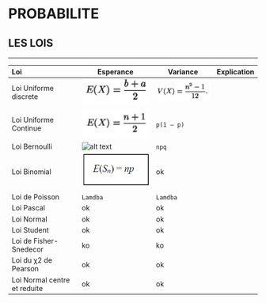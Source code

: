 [image1]: ./img/Esperance/Uniforme_continue.png " Uniforme_continue"
[image2]: ./img/Esperance/Uniforme_discrete.png " Uniforme_discrete"
[image3]: ./img/Esperance/Bernoulli.png" "Bernoulli"
[image4]: ./img/Esperance/Binomiale.png "Binoniale"
[image5]: ./img/Esperance/Poisson.png "Poisson"
[image6]: ./img/Esperance/Pascal.png "Pascal"
[image7]: ./img/Esperance/Normal.png "Normal"
[image8]: ./img/Esperance/Student.png "Student"
[image9]: ./img/Esperance/Fisher-Snedecor.png "Fisher-Snedecor"
[image10]: ./img/Esperance/Pearson "Pearson"
[image11]: ./img/Esperance/normal_centre_et_reduite.png "normal_centre_et_reduite"
[image12]: ./img/Variance/Uniforme_discrete.png "Variance Uniforme_discrete"
[image13]: ./img/Variance/Uniforme_continue.png "Variance Uniforme_continue"
[image14]: ./img/Variance/Bernoulli.png "Variance Bernoulli"
[image15]: ./img/Variance/Poisson.png "Variance Poisson"
[image16]: ./img/Variance/Pascal "Variance Pascal"
[image17]: ./img/Variance/Normal "Variance Normal"
[image18]: ./img/Variance/Student.png "Variance Student"
[image19]: ./img/Variance/Fisher-Snedecor.png "Variance Fisher-Snedecor"
[image20]: ./img/Variance/Pearson.png "Variance Pearson"
[image21]: ./img/Variance/Normal_centre_et_reduite.png " Uniforme_continue"



# PROBABILITE

## LES LOIS
----------------
|Loi  | Esperance   | Variance| Explication|
|:----|------------|----------|-----------:|
|Loi Uniforme discrete|  ![alt text][image1] |  ![alt text][image12]||
|Loi Uniforme Continue| ![alt text][image2] |  `p(1 – p)` ||
|Loi Bernoulli| ![alt text][image3] | `npq` ||
|Loi Binomial| ![alt text][image4] | ok ||
|Loi de Poisson| `Lamdba` | `Lamdba`||
|Loi Pascal| ok | ok||
|Loi Normal| ok | ok ||
|Loi Student| ok | ok ||
|Loi de Fisher-Snedecor| ko | ko ||
|Loi du χ2 de Pearson| ok | ok ||
|Loi Normal centre et reduite| ok | ok ||
